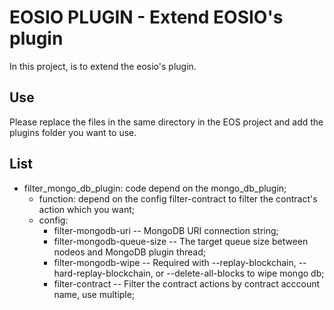 # EOSIO PLUGIN - Extend EOSIO's plugin

In this project, is to extend the eosio's plugin.

## Use

Please replace the files in the same directory in the EOS project and add the plugins folder you want to use.

## List

* filter_mongo_db_plugin: code depend on the mongo_db_plugin;
  * function: depend on the config filter-contract to filter the contract's action which you want;
  * config: 
    * filter-mongodb-uri -- MongoDB URI connection string;
    * filter-mongodb-queue-size -- The target queue size between nodeos and MongoDB plugin thread;
    * filter-mongodb-wipe -- Required with --replay-blockchain, --hard-replay-blockchain, or --delete-all-blocks to wipe mongo db;
    * filter-contract -- Filter the contract actions by contract acccount name, use multiple;

